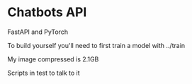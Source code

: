 # Chatbots API

FastAPI and PyTorch

To build yourself you'll need to first train a model with ../train

My image compressed is 2.1GB

Scripts in test to talk to it
